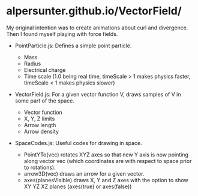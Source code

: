 # alpersunter.github.io/VectorField/

My original intention was to create animations about curl and divergence. Then I found myself playing with force fields.

  - PointParticle.js: Defines a simple point particle.
    - Mass
    - Radius
    - Electrical charge
    - Time scale (1.0 being real time, timeScale > 1 makes physics faster, timeScale < 1 makes physics slower)

  - VectorField.js: For a given vector function V, draws samples of V in some part of the space.
    - Vector function
    - X, Y, Z limits
    - Arrow length
    - Arrow density

  - SpaceCodes.js: Useful codes for drawing in space.
    - PointYTo(vec) rotates XYZ axes so that new Y axis is now pointing along vector vec (which coordinates are with respect to space prior to rotations).
    - arrow3D(vec) draws an arrow for a given vector.
    - axes(planesVisible) draws X, Y and Z axes with the option to show XY YZ XZ planes (axes(true) or axes(false))
   
